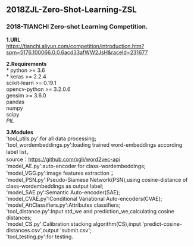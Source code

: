 ## 2018ZJL-Zero-Shot-Learning-ZSL
### 2018-TIANCHI Zero-shot Learning Competition.

**1.URL**  
https://tianchi.aliyun.com/competition/introduction.htm?spm=5176.100066.0.0.6acd33afWW2JsH&raceId=231677

**2.Requirements**  
    * python >= 3.6  
    * keras >= 2.2.4  
    scikit-learn >= 0.19.1  
    opencv-python >= 3.2.0.6  
    gensim >= 3.6.0  
    pandas  
    numpy  
    scipy  
    *PIL*  

**3.Modules**  
    'tool_utils.py':for all data processing;  
    'tool_wordembeddings.py':loading trained word-embeddings according label list，  
        source：https://github.com/xgli/word2vec-api  
    'model_AE.py':auto-encoder for class-wordembeddings;  
    'model_VGG.py':image features extraction；  
    'model_PSN.py':Pseudo-Siamese Network(PSN),using cosine-distance of class-wordembeddings as output label;  
    'model_SAE.py':Semantic Auto-encoder(SAE);  
    'model_CVAE.py':Conditional Variational Auto-encoders(CVAE);  
    'model_AttClassifiers.py':Attributes classifiers;  
    'tool_distance.py':Input std_we and prediction_we,calculating cosine distances;  
    'model_CS.py':Calibration stacking algorithm(CS),input 'predict-cosine-distances.csv',output 'submit.csv';  
    'tool_testing.py':for testing.  
    
    
    

